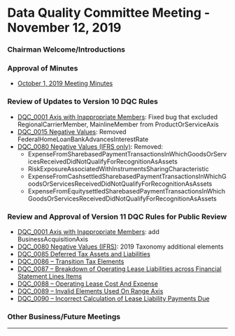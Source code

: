 # Data Quality Committee Meeting - November 12, 2019

### Chairman Welcome/Introductions 
  
### Approval of Minutes

  + [October 1, 2019 Meeting Minutes](DRAFTDQCMeetingNotes10012019.docx?raw=true)

### Review of Updates to Version 10 DQC Rules
  + [DQC_0001 Axis with Inappropriate Members](https://xbrl.us/dqc_0001): Fixed bug that excluded RegionalCarrierMember, MainlineMember from ProductOrServiceAxis
  + [DQC_0015 Negative Values](https://xbrl.us/dqc_0015): Removed FederalHomeLoanBankAdvancesInterestRate
  + [DQC_0080 Negative Values (IFRS only)](https://xbrl.us/dqc_0080): Removed:
	  - ExpenseFromSharebasedPaymentTransactionsInWhichGoodsOrServicesReceivedDidNotQualifyForRecognitionAsAssets 
	  - RiskExposureAssociatedWithInstrumentsSharingCharacteristic
	  - ExpenseFromCashsettledSharebasedPaymentTransactionsInWhichGoodsOrServicesReceivedDidNotQualifyForRecognitionAsAssets 
	  - ExpenseFromEquitysettledSharebasedPaymentTransactionsInWhichGoodsOrServicesReceivedDidNotQualifyForRecognitionAsAssets 

### Review and Approval of Version 11 DQC Rules for Public Review
  + [DQC_0001 Axis with Inappropriate Members](https://xbrl.us/dqc_0001): add BusinessAcquisitionAxis
  + [DQC_0080 Negative Values (IFRS)](DQC_0080-IFRS-2019-New-elements.xlsx?raw=true):  2019 Taxonomy additional elements
  + [DQC_0085 Deferred Tax Assets and Liabilities](DQC_0085-Deferred-Tax-Assets-and-Liabilities.docx?raw=true)
  + [DQC_0086 – Transition Tax Elements](DQC_0086-Transition-Tax-Elements.docx?raw=true)
  + [DQC_0087 – Breakdown of Operating Lease Liabilities across Financial Statement Lines Items](DQC_0087-Breakdown-of-Operating-Lease-liabilities-across-Financial-Statement-Lines-Items.docx?raw=true)
  + [DQC_0088 – Operating Lease Cost And Expense](DQC_0088-Operating-Lease-Cost-And-Expense.docx?raw=true)
  + [DQC_0089 – Invalid Elements Used On Range Axis](DQC_0089-Invalid-Elements-Used-On-Range-Axis.docx?raw=true)
  + [DQC_0090 – Incorrect Calculation of Lease Liability Payments Due](DQC_0090-Incorrect-Calculation-of-Lease-Liability-Payments-Due.docx?raw=true)

### Other Business/Future Meetings
______________________

